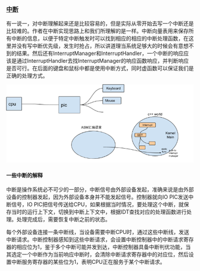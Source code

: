 ### [中断](https://zh.wikipedia.org/wiki/%E4%B8%AD%E6%96%B7)

有一说一，对中断理解起来还是比较容易的，但是实际从零开始去写一个中断还是比较难的。作者在中断实现思路上和我们所理解的是一样。中断向量表用来保存所有中断的信息，以便于特定中断触发时可以找到相应的相应的中断处理函数，在这里并没有写中断优先级，发生时抢占，所以讲道理当系统足够大的时候会有意想不到的结果。然后还有InterruptManager和InterruptHandler，一个中断的响应应该是通过InterruptHandler去找InterruptManager的响应函数响应，并判断响应是否可行。在后面的键盘和鼠标中都是使用中断方式，同时虚函数可以保证我们是正确的处理方式。

![1](1.png)

#### 一些中断的解释
中断是操作系统必不可少的一部分，中断信号由外部设备发起，准确来说是由外部设备的控制器发起，因为外部设备本身并不能发起信号。控制器就向IO PIC发送中断信号，IO PIC把信号传送给CPU，如果根据当时情况，要处理这个中断，就保存当时的运行上下文，切换到中断上下文中，根据IDT查找对应的处理函数进行处理。处理完成后，需要恢复中断之前的状态。

每个外部设备连接一条中断线，当设备需要中断CPU时，通过这些中断线，发送中断请求。中断控制器感知到这些中断请求，会设置中断控制器中的中断请求寄存器的相应位为1，鉴于多个中断可能并发到达，中断控制器具备中断判优功能，当其选定一个中断作为当前响应中断时，会清除中断请求寄存器中的对应位，然后设置中断服务寄存器的某些位为1，表明CPU正在服务于某个中断请求。